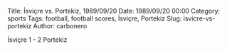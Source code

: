Title: İsviçre vs. Portekiz, 1989/09/20
Date: 1989/09/20 00:00
Category: sports
Tags: football, football scores, İsviçre, Portekiz
Slug: isvicre-vs-portekiz
Author: carbonero


İsviçre 1 - 2 Portekiz
